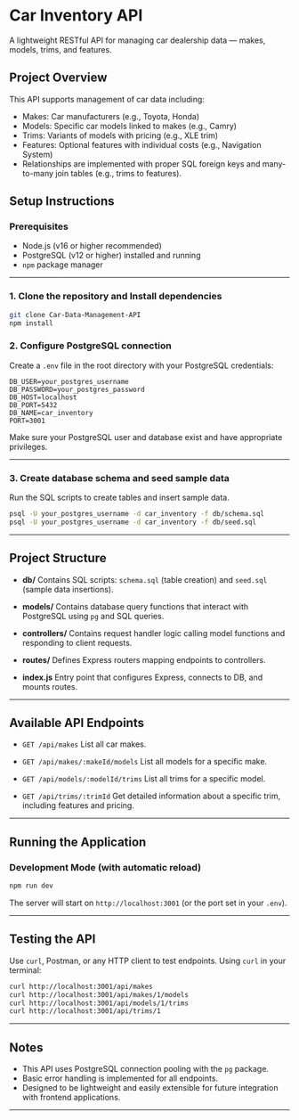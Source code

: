 # Car Inventory API

A lightweight RESTful API for managing car dealership data — makes, models, trims, and features. 

## Project Overview
This API supports management of car data including:

-  Makes: Car manufacturers (e.g., Toyota, Honda)  
-  Models: Specific car models linked to makes (e.g., Camry)  
-  Trims: Variants of models with pricing (e.g., XLE trim)  
-  Features: Optional features with individual costs (e.g., Navigation System)  
-  Relationships are implemented with proper SQL foreign keys and many-to-many join tables (e.g., trims to features).

## Setup Instructions

### Prerequisites

- Node.js (v16 or higher recommended)  
- PostgreSQL (v12 or higher) installed and running  
- `npm` package manager

---

### 1. Clone the repository and Install dependencies

```bash
git clone Car-Data-Management-API
npm install
```

### 2. Configure PostgreSQL connection

Create a `.env` file in the root directory with your PostgreSQL credentials:

```env
DB_USER=your_postgres_username
DB_PASSWORD=your_postgres_password
DB_HOST=localhost
DB_PORT=5432
DB_NAME=car_inventory
PORT=3001
```

Make sure your PostgreSQL user and database exist and have appropriate privileges.

---

### 3. Create database schema and seed sample data

Run the SQL scripts to create tables and insert sample data.

```bash
psql -U your_postgres_username -d car_inventory -f db/schema.sql
psql -U your_postgres_username -d car_inventory -f db/seed.sql
```

---

## Project Structure

* **db/**
  Contains SQL scripts: `schema.sql` (table creation) and `seed.sql` (sample data insertions).

* **models/**
  Contains database query functions that interact with PostgreSQL using `pg` and SQL queries.

* **controllers/**
  Contains request handler logic calling model functions and responding to client requests.

* **routes/**
  Defines Express routers mapping endpoints to controllers.

* **index.js**
  Entry point that configures Express, connects to DB, and mounts routes.

---

## Available API Endpoints

* `GET /api/makes`
  List all car makes.

* `GET /api/makes/:makeId/models`
  List all models for a specific make.

* `GET /api/models/:modelId/trims`
  List all trims for a specific model.

* `GET /api/trims/:trimId`
  Get detailed information about a specific trim, including features and pricing.

---

## Running the Application

### Development Mode (with automatic reload)

```bash
npm run dev
```

The server will start on `http://localhost:3001` (or the port set in your `.env`).

---

## Testing the API

Use `curl`, Postman, or any HTTP client to test endpoints. Using `curl` in your terminal:

```bash
curl http://localhost:3001/api/makes
curl http://localhost:3001/api/makes/1/models
curl http://localhost:3001/api/models/1/trims
curl http://localhost:3001/api/trims/1
```

---

## Notes

* This API uses PostgreSQL connection pooling with the `pg` package.
* Basic error handling is implemented for all endpoints.
* Designed to be lightweight and easily extensible for future integration with frontend applications.

---
